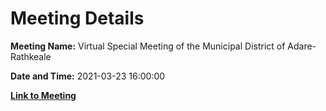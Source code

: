 # Meeting Details

**Meeting Name:** Virtual Special Meeting of the Municipal District of Adare-Rathkeale

**Date and Time:** 2021-03-23 16:00:00

**[Link to Meeting](https://www.limerick.ie/council/whats-on/special-meeting-municipal-district-adare-rathkeale-19)**
